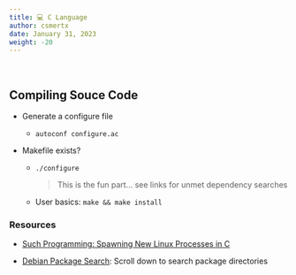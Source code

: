 ```yaml
---
title: 💻 C Language
author: csmertx
date: January 31, 2023
weight: -20
---
```


<br />

## Compiling Souce Code

- Generate a configure file

    - ```autoconf configure.ac```

- Makefile exists?

    - ```./configure```

        > This is the fun part... see links for unmet dependency searches

    - User basics: ```make && make install```

### Resources

- [Such Programming: Spawning New Linux Processes in C](https://suchprogramming.com/new-linux-process-c)

- [Debian Package Search](https://packages.debian.org/index): Scroll down to search package directories

